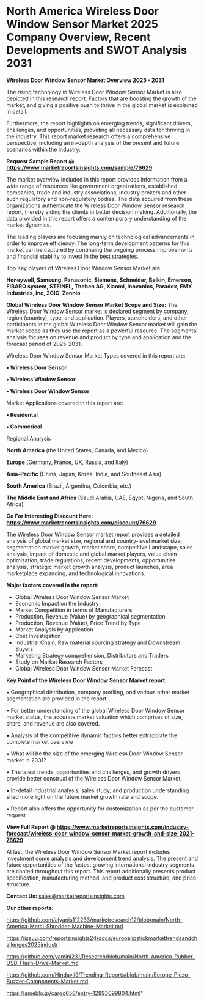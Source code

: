 # North America Wireless Door Window Sensor Market 2025 Company Overview, Recent Developments and SWOT Analysis 2031

<Strong> Wireless Door Window Sensor Market Overview 2025 - 2031</strong>

The rising technology in Wireless Door Window Sensor Market is also depicted in this research report. Factors that are boosting the growth of the market, and giving a positive push to thrive in the global market is explained in detail.

Furthermore, the report highlights on emerging trends, significant drivers, challenges, and opportunities, providing all necessary data for thriving in the industry. This report market research offers a comprehensive perspective, including an in-depth analysis of the present and future scenarios within the industry.

<strong>Request Sample Report @ <a href=https://www.marketreportsinsights.com/sample/76629>https://www.marketreportsinsights.com/sample/76629</a></strong>

The market overview included in this report provides information from a wide range of resources like government organizations, established companies, trade and industry associations, industry brokers and other such regulatory and non-regulatory bodies. The data acquired from these organizations authenticate the Wireless Door Window Sensor research report, thereby aiding the clients in better decision making. Additionally, the data provided in this report offers a contemporary understanding of the market dynamics.

The leading players are focusing mainly on technological advancements in order to improve efficiency. The long-term development patterns for this market can be captured by continuing the ongoing process improvements and financial stability to invest in the best strategies.

Top Key players of Wireless Door Window Sensor Market are:

<strong>Honeywell, Samsung, Panasonic, Siemens, Schneider, Belkin, Emerson, FIBARO system, STEINEL, Theben AG, Xiaomi, Inovonics, Paradox, EMX Industries, Inc, 2GIG, Zennio</strong>

<strong><b>Global Wireless Door Window Sensor Market Scope and Size:</b></strong>
The Wireless Door Window Sensor market is declared segment by company, region (country), type, and application. Players, stakeholders, and other participants in the global Wireless Door Window Sensor market will gain the market scope as they use the report as a powerful resource. The segmental analysis focuses on revenue and product by type and application and the forecast period of 2025-2031.

Wireless Door Window Sensor Market Types covered in this report are:

<strong>• Wireless Door Sensor

• Wireless Window Sensor

• Wireless Door Window Sensor</strong>

Market Applications covered in this report are:

<strong>• Residental

• Commerical</strong> 

Regional Analysis

<strong>North America</strong> (the United States, Canada, and Mexico)

<strong>Europe</strong> (Germany, France, UK, Russia, and Italy)

<strong>Asia-Pacific</strong> (China, Japan, Korea, India, and Southeast Asia)

<strong>South America</strong> (Brazil, Argentina, Colombia, etc.)

<strong>The Middle East and Africa</strong> (Saudi Arabia, UAE, Egypt, Nigeria, and South Africa)

<strong>Go For Interesting Discount Here: <a href=https://www.marketreportsinsights.com/discount/76629>https://www.marketreportsinsights.com/discount/76629</a></strong>

The Wireless Door Window Sensor market report provides a detailed analysis of global market size, regional and country-level market size, segmentation market growth, market share, competitive Landscape, sales analysis, impact of domestic and global market players, value chain optimization, trade regulations, recent developments, opportunities analysis, strategic market growth analysis, product launches, area marketplace expanding, and technological innovations.

<strong><b>Major factors covered in the report:</b></strong>
<ul>
  <li>Global Wireless Door Window Sensor Market </li>
  <li>Economic Impact on the Industry</li>
  <li>Market Competition in terms of Manufacturers</li>
  <li>Production, Revenue (Value) by geographical segmentation</li>
  <li>Production, Revenue (Value), Price Trend by Type</li>
  <li>Market Analysis by Application</li>
  <li>Cost Investigation</li>
  <li>Industrial Chain, Raw material sourcing strategy and Downstream Buyers</li>
  <li>Marketing Strategy comprehension, Distributors and Traders</li>
  <li>Study on Market Research Factors</li>
  <li>Global Wireless Door Window Sensor Market Forecast</li>
</ul>

<strong><b>Key Point of the Wireless Door Window Sensor Market report:</b></strong>

• Geographical distribution, company profiling, and various other market segmentation are provided in the report.

• For better understanding of the global Wireless Door Window Sensor market status, the accurate market valuation which comprises of size, share, and revenue are also covered.

• Analysis of the competitive dynamic factors better extrapolate the complete market overview

• What will be the size of the emerging Wireless Door Window Sensor market in 2031?

• The latest trends, opportunities and challenges, and growth drivers provide better construal of the Wireless Door Window Sensor Market.

• In-detail industrial analysis, sales study, and production understanding shed more light on the future market growth rate and scope.

• Report also offers the opportunity for customization as per the customer request.

<strong><b>View Full Report @ <a href=https://www.marketreportsinsights.com/industry-forecast/wireless-door-window-sensor-market-growth-and-size-2021-76629>https://www.marketreportsinsights.com/industry-forecast/wireless-door-window-sensor-market-growth-and-size-2021-76629</a></b></strong>


At last, the Wireless Door Window Sensor Market report includes investment come analysis and development trend analysis. The present and future opportunities of the fastest growing international industry segments are coated throughout this report. This report additionally presents product specification, manufacturing method, and product cost structure, and price structure.

<strong>Contact Us:</strong>
sales@marketreportsinsights.com

<strong>Our other reports:</strong>

<a href=https://github.com/alyanis112233/marketresearch12/blob/main/North-America-Metal-Shredder-Machine-Market.md>https://github.com/alyanis112233/marketresearch12/blob/main/North-America-Metal-Shredder-Machine-Market.md</a>

<a href=https://issuu.com/reportsinsights24/docs/europelipstickmarkettrendsandchallenges2025industr>https://issuu.com/reportsinsights24/docs/europelipstickmarkettrendsandchallenges2025industr</a>

<a href=https://github.com/yamini231/Research/blob/main/North-America-Rubber-USB-Flash-Drive-Market.md>https://github.com/yamini231/Research/blob/main/North-America-Rubber-USB-Flash-Drive-Market.md</a>

<a href=https://github.com/Hindavii9/Trending-Reports/blob/main/Europe-Piezo-Buzzer-Components-Market.md>https://github.com/Hindavii9/Trending-Reports/blob/main/Europe-Piezo-Buzzer-Components-Market.md</a>

<a href=https://ameblo.jp/cargo656/entry-12893099804.html>https://ameblo.jp/cargo656/entry-12893099804.html</a>"
